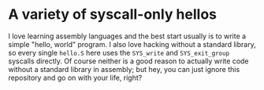 # A variety of syscall-only hellos

I love learning assembly languages and the best start usually is
to write a simple "hello, world" program.
I also love hacking without a standard library, so every single
`hello.S` here uses the `SYS_write` and `SYS_exit_group` syscalls
directly.
Of course neither is a good reason to actually write code without
a standard library in assembly; but hey, you can just ignore this
repository and go on with your life, right?
